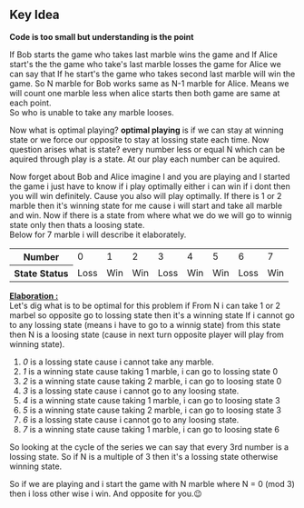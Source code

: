 ## Key Idea
<b> Code is too small but understanding is the point</b>

If Bob starts the game who takes last marble wins the game and If Alice start's the the game who take's last marble losses the game 
for Alice we can say that If he start's the game who takes second last marble will win the game. So N marble for Bob works same as N-1 marble for Alice.
Means we will count one marble less when alice starts then both game are same at each point.<br>
So who is unable to take any marble looses.

Now what is optimal playing? <b> optimal playing</b> is if we can stay at winning state or we force our opposite to stay at lossing state each time. Now question arises what is state?
every number less or equal N which can be aquired through play is a state. At our play each number can be aquired.

Now forget about Bob and Alice imagine I and you are playing and I started the game i just have to know if i play optimally either i can win if i dont then you will win definitely. Cause you also will play optimally.
If there is 1 or 2 marble then it's winning state for me cause i will start and take all marble and win. Now if there is a state from where what we do we will go to winnig state only then thats a loosing state.<br>
Below for 7 marble i will describe it elaborately.
<table>
  <tr> <th>Number</th><td> 0</td><td>1 </td><td>2 </td> <td> 3</td><td>4 </td><td>5 </td><td>6 </td><td>7 </td></tr>
  <tr> <th>State Status</th><td> Loss</td> <td>Win</td> <td>Win </td> <td> Loss</td><td>Win </td><td>Win </td><td>Loss </td><td>Win </td></tr>
</table>
<b><u>Elaboration :</u></b><br>
Let's dig what is to be optimal for this problem if From N i can take 1 or 2 marbel so opposite go to lossing state then it's a winning state If i cannot go to any
lossing state (means i have to go to a winnig state) from this state then N is a loosing state (cause in next turn opposite player will play from winning state). 

1) *0* is a lossing state cause i cannot take any marble.
2) *1* is a winning state cause taking 1 marble, i can go to lossing state 0
3) *2* is a winning state cause taking 2 marble, i can go to loosing state 0
4) *3* is a lossing state cause i cannot go to any loosing state.
5) *4* is a winning state cause taking 1 marble, i can go to loosing state 3
6) *5* is a winning state cause taking 2 marble, i can go to loosing state 3
7) *6* is a lossing state cause i cannot go to any loosing state.
8) *7* is a winning state cause taking 1 marble, i can go to loosing state 6

So looking at the cycle of the series we can say that every 3rd number is a lossing state. 
So if N is a multiple of 3 then it's a lossing state otherwise winning state.

So if we are playing and i start the game with N marble where N = 0 (mod 3) then i loss other wise i win. And opposite for you.:wink:
